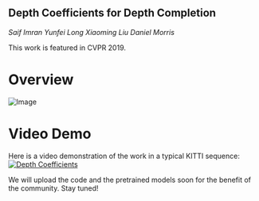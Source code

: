 ## Depth Coefficients for Depth Completion
*Saif Imran* *Yunfei Long* *Xiaoming Liu* *Daniel Morris*

This work is featured in CVPR 2019.
# Overview
![Image]()

# Video Demo
Here is a video demonstration of the work in a typical KITTI sequence:
[![Depth Coefficients](http://img.youtube.com/vi/ghDFX2hQbYY/0.jpg)](http://www.youtube.com/watch?v=ghDFX2hQbYY "Depth Coefficients for Depth Completion")

We will upload the code and the pretrained models soon for the benefit of the community. Stay tuned!
